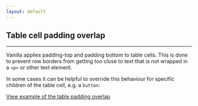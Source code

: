 ```yaml
---
layout: default
---
```


## Table cell padding overlap

<hr>

Vanilla applies padding-top and padding bottom to table cells. This is done to prevent row borders from getting too close to text that is not wrapped in a `<p>` or other text element.

In some cases it can be helpful to override this behaviour for specific children of the table cell, e.g. a `button`:

<a href="/examples/utilities/table-cell-padding-overlap/" class="js-example">
View example of the table padding overlap
</a>

